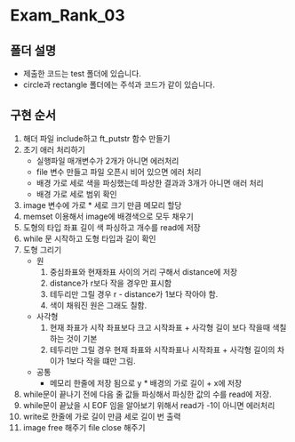 # Exam_Rank_03
## 폴더 설명
- 제출한 코드는 test 폴더에 있습니다.
- circle과 rectangle 폴더에는 주석과 코드가 같이 있습니다.

## 구현 순서
1. 해더 파일 include하고 ft_putstr 함수 만들기
2. 초기 애러 처리하기
   * 실행파일 매개변수가 2개가 아니면 에러처리
   * file 변수 만들고 파일 오픈시 비어 있으면 에러 처리
   * 배경 가로 세로 색을 파싱했는데 파상한 결과과 3개가 아니면 애러 처리
   * 배경 가로 세로 범위 확인
3. image 변수에 가로 * 세로 크기 만큼 메모리 할당
4. memset 이용해서 image에 배경색으로 모두 채우기
5. 도형의 타입 좌표 길이 색 파싱하고 개수를 read에 저장
6. while 문 시작하고 도형 타입과 길이 확인
7. 도형 그리기
    * 원
        1. 중심좌표와 현재좌표 사이의 거리 구해서 distance에 저장
        2. distance가 r보다 작을 경우만 표시함
        3. 테두리만 그릴 경우 r - distance가 1보다 작아야 함.
        4. 색이 채워진 원은 그래도 칠함.
    * 사각형
        1. 현재 좌표가 시작 좌표보다 크고 시작좌표 + 사각형 길이 보다 작을때 색칠하는 것이 기본
        2. 테두리만 그릴 경우 현재 좌표와 시작좌표나 시작좌표 + 사각형 길이의 차이가 1보다 작을 떄만 그림.
    * 공통
        * 메모리 한줄에 저장 됨으로 y * 배경의 가로 길이 + x에 저장
8. while문이 끝나기 전에 다음 줄 값들 파싱해서 파싱한 값의 수를 read에 저장. 
9. while문이 끝났을 시 EOF 임을 알아보기 위해서 read가 -1이 아니면 에러처리
10. write로 한줄에 가로 길이 만큼 세로 길이 번 출력
11. image free 해주기 file close 해주기
